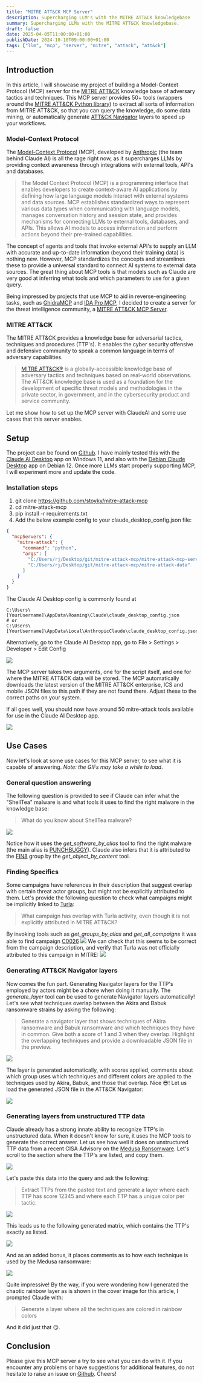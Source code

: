 ```yaml
---
title: "MITRE ATT&CK MCP Server"
description: Supercharging LLM's with the MITRE ATT&CK knowledgebase
summary: Supercharging LLMs with the MITRE ATT&CK knowledgebase.
draft: false
date: 2025-04-05T11:00:00+01:00
publishDate: 2024-10-10T09:00:00+01:00
tags: ["llm", "mcp", "server", "mitre", "attack", "att&ck"]
---
```


## Introduction

In this article, I will showcase my project of building a Model-Context Protocol (MCP) server for the [MITRE ATT&CK](https://attack.mitre.org/) knowledge base of adversary tactics and techniques. This MCP server provides 50+ tools (wrappers around the [MITRE ATT&CK Python library](https://github.com/mitre-attack/mitreattack-python)) to extract all sorts of information from MITRE ATT&CK, so that you can query the knowledge, do some data mining, or automatically generate [ATT&CK Navigator](https://mitre-attack.github.io/attack-navigator/) layers to speed up your workflows. 

### Model-Context Protocol
The [Model-Context Protocol](https://www.anthropic.com/news/model-context-protocol) (MCP), developed by [Anthropic](https://www.anthropic.com/) (the team behind Claude AI) is all the rage right now, as it supercharges LLMs by providing context awareness through integrations with external tools, API's and databases.

> The Model Context Protocol (MCP) is a programming interface that enables developers to create context-aware AI applications by defining how large language models interact with external systems and data sources. MCP establishes standardized ways to represent various data types when communicating with language models, manages conversation history and session state, and provides mechanisms for connecting LLMs to external tools, databases, and APIs. This allows AI models to access information and perform actions beyond their pre-trained capabilities.

The concept of agents and tools that invoke external API's to supply an LLM with accurate and up-to-date information (beyond their training data) is nothing new. However, MCP standardizes the concepts and streamlines these to provide a universal standard to connect AI systems to external data sources. The great thing about MCP tools is that models such as Claude are very good at inferring what tools and which parameters to use for a given query.

Being impressed by projects that use MCP to aid in reverse-engineering tasks, such as [GhidraMCP](https://github.com/LaurieWired/GhidraMCP) and [IDA Pro MCP](https://github.com/mrexodia/ida-pro-mcp), I decided to create a server for the threat intelligence community, a [MITRE ATT&CK MCP Server](https://github.com/stoyky/mitre-attack-mcp).  

### MITRE ATT&CK
The MITRE ATT&CK provides a knowledge base for adversarial tactics, techniques and procedures (TTP's). It enables the cyber security offensive and defensive community to speak a common language in terms of adversary capabilities. 

> [MITRE ATT&CK®](https://attack.mitre.org/) is a globally-accessible knowledge base of adversary tactics and techniques based on real-world observations. The ATT&CK knowledge base is used as a foundation for the development of specific threat models and methodologies in the private sector, in government, and in the cybersecurity product and service community.

Let me show how to set up the MCP server with ClaudeAI and some use cases that this server enables. 

## Setup
The project can be found on [Github](https://github.com/stoyky/mitre-attack-mcp). I have mainly tested this with the [Claude AI Desktop](https://claude.ai/download) app on Windows 11, and also with the [Debian Claude Desktop](https://github.com/emsi/claude-desktop) app on Debian 12. Once more LLMs start properly supporting MCP, I will experiment more and update the code. 

### Installation steps
1. git clone https://github.com/stoyky/mitre-attack-mcp
2. cd mitre-attack-mcp
3. pip install -r requirements.txt
4. Add the below example config to your claude_desktop_config.json file:

```JSON
{
  "mcpServers": {
    "mitre-attack": {
      "command": "python",
      "args": [
        "C:/Users/rj/Desktop/git/mitre-attack-mcp/mitre-attack-mcp-server.py",
        "C:/Users/rj/Desktop/git/mitre-attack-mcp/mitre-attack-data"
      ]
    }
  }
}
```
The Claude AI Desktop config is commonly found at
```
C:\Users\[YourUsername]\AppData\Roaming\Claude\claude_desktop_config.json
# or
C:\Users\[YourUsername]\AppData\Local\AnthropicClaude\claude_desktop_config.json
```
Alternatively, go to the Claude AI Desktop app, go to File > Settings > Developer > Edit Config

![](img/developer_settings.png)

The MCP server takes two arguments, one for the script itself, and one for where the MITRE ATT&CK data will be stored. The MCP automatically downloads the latest version of the MITRE ATT&CK enterprise, ICS and mobile JSON files to this path if they are not found there. Adjust these to the correct paths on your system.


If all goes well, you should now have around 50 mitre-attack tools available for use in the Claude AI Desktop app. 

![](img/available_tools.png)

## Use Cases
Now let's look at some use cases for this MCP server, to see what it is capable of answering. *Note: the GIFs may take a while to load*. 
### General question answering
The following question is provided to see if Claude can infer what the "ShellTea" malware is and what tools it uses to find the right malware in the knowledge base:

> What do you know about ShellTea malware?

![](img/shelltea.gif)

Notice how it uses the *get_software_by_alias* tool to find the right malware (the main alias is [PUNCHBUGGY](https://attack.mitre.org/software/S0196/)). Claude also infers that it is attributed to the [FIN8](https://attack.mitre.org/groups/G0061/) group by the *get_object_by_content* tool. 

### Finding Specifics
Some campaigns have references in their description that suggest overlap with certain threat actor groups, but might not be explicitly attributed to them. 
Let's provide the following question to check what campaigns might be implicitly linked to [Turla](https://attack.mitre.org/groups/G0010/):

> What campaign has overlap with Turla activity, even though it is not explicitly attributed in MITRE ATT&CK?

By invoking tools such as *get_groups_by_alias* and *get_all_campaigns* it was able to find campaign [C0026](https://attack.mitre.org/campaigns/C0026/)
![](img/turla.gif)
We can check that this seems to be correct from the campaign description, and verify that Turla was not officially attributed to this campaign in MITRE:
![](img/c0026.png)
### Generating ATT&CK Navigator layers
Now comes the fun part. Generating Navigator layers for the TTP's employed by actors might be a chore when doing it manually. The *generate_layer* tool can be used to generate Navigator layers automatically! Let's see what techniques overlap between the Akira and Babuk ransomware strains by asking the following:

> Generate a navigator layer that shows techniques of Akira ransomware and Babuk ransomware and which techniques they have in common. Give both a score of 1 and 3 when they overlap. Highlight the overlapping techniques and provide a downloadable JSON file in the preview. 

![](img/akira_babuk_ransomware.gif)

The layer is generated automatically, with scores applied, comments about which group uses which techniques and different colors are applied to the techniques used by Akira, Babuk, and those that overlap. Nice 😎! Let us load the generated JSON file in the ATT&CK Navigator:

![](img/akira_babuk_matrix.gif) 

### Generating layers from unstructured TTP data

Claude already has a strong innate ability to recognize TTP's in unstructured data. When it doesn't know for sure, it uses the MCP tools to generate the correct answer. Let us see how well it does on unstructured TTP data from a recent CISA Advisory on the [Medusa Ransomware](https://www.cisa.gov/sites/default/files/2025-03/aa25-071a-stopransomware-medusa-ransomware.pdf). Let's scroll to the section where the TTP's are listed, and copy them.

![](img/medusa_ttps_cropped.png)

Let's paste this data into the query and ask the following:

> Extract TTPs from the pasted text and generate a layer where each TTP has score 12345 and where each TTP has a unique color per tactic.

![](img/medusa_generation.gif)

This leads us to the following generated matrix, which contains the TTP's exactly as listed.

![](img/medusa_ttps_matrix.png)

And as an added bonus, it places comments as to how each technique is used by the Medusa ransomware:

![](img/medusa_tooltip.png)

Quite impressive! By the way, if you were wondering how I generated the chaotic rainbow layer as is shown in the cover image for this article, I prompted Claude with:

> Generate a layer where all the techniques are colored in rainbow colors

And it did just that 😏.
## Conclusion


Please give this MCP server a try to see what you can do with it. If you encounter any problems or have suggestions for additional features, do not hesitate to raise an issue on [Github](https://github.com/stoyky/mitre-attack-mcp). Cheers!